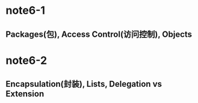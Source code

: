 # note6-1
## Packages(包), Access Control(访问控制), Objects
# note6-2
## Encapsulation(封装), Lists, Delegation vs Extension
